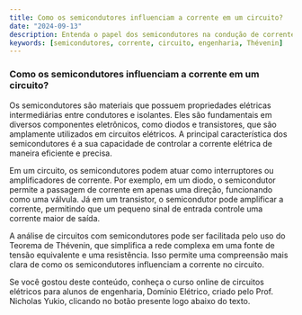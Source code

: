 ```yaml
---
title: Como os semicondutores influenciam a corrente em um circuito?
date: "2024-09-13"
description: Entenda o papel dos semicondutores na condução de corrente em circuitos elétricos.
keywords: [semicondutores, corrente, circuito, engenharia, Thévenin]
---
```


### Como os semicondutores influenciam a corrente em um circuito?

Os semicondutores são materiais que possuem propriedades elétricas intermediárias entre condutores e isolantes. Eles são fundamentais em diversos componentes eletrônicos, como diodos e transistores, que são amplamente utilizados em circuitos elétricos. A principal característica dos semicondutores é a sua capacidade de controlar a corrente elétrica de maneira eficiente e precisa.

Em um circuito, os semicondutores podem atuar como interruptores ou amplificadores de corrente. Por exemplo, em um diodo, o semicondutor permite a passagem de corrente em apenas uma direção, funcionando como uma válvula. Já em um transistor, o semicondutor pode amplificar a corrente, permitindo que um pequeno sinal de entrada controle uma corrente maior de saída.

A análise de circuitos com semicondutores pode ser facilitada pelo uso do Teorema de Thévenin, que simplifica a rede complexa em uma fonte de tensão equivalente e uma resistência. Isso permite uma compreensão mais clara de como os semicondutores influenciam a corrente no circuito.

Se você gostou deste conteúdo, conheça o curso online de circuitos elétricos para alunos de engenharia, Domínio Elétrico, criado pelo Prof. Nicholas Yukio, clicando no botão presente logo abaixo do texto.